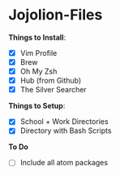 # Jojolion-Files

**Things to Install**:
* [x] Vim Profile
* [x] Brew
* [x] Oh My Zsh
* [x] Hub (from Github)
* [x] The Silver Searcher

**Things to Setup**:
* [x] School + Work Directories
* [x] Directory with Bash Scripts

**To Do**
* [ ] Include all atom packages
